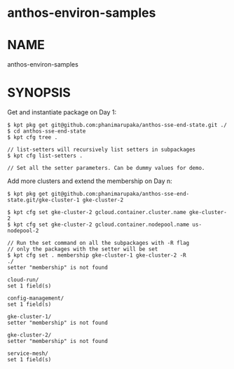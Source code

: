 anthos-environ-samples
==================================================

# NAME

  anthos-environ-samples

# SYNOPSIS

  Get and instantiate package on Day 1:
    
    $ kpt pkg get git@github.com:phanimarupaka/anthos-sse-end-state.git ./
    $ cd anthos-sse-end-state
    $ kpt cfg tree .

    // list-setters will recursively list setters in subpackages
    $ kpt cfg list-setters .
    
    // Set all the setter parameters. Can be dummy values for demo.

   Add more clusters and extend the membership on Day n:
    
    $ kpt pkg get git@github.com:phanimarupaka/anthos-sse-end-state.git/gke-cluster-1 gke-cluster-2
    
    $ kpt cfg set gke-cluster-2 gcloud.container.cluster.name gke-cluster-2
    $ kpt cfg set gke-cluster-2 gcloud.container.nodepool.name us-nodepool-2
    
    // Run the set command on all the subpackages with -R flag
    // only the packages with the setter will be set
    $ kpt cfg set . membership gke-cluster-1 gke-cluster-2 -R
    ./
    setter "membership" is not found
    
    cloud-run/
    set 1 field(s)
    
    config-management/
    set 1 field(s)
    
    gke-cluster-1/
    setter "membership" is not found
    
    gke-cluster-2/
    setter "membership" is not found
    
    service-mesh/
    set 1 field(s)
    

